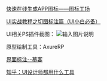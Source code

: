 [快速在线生成APP图标——图标工场](https://icon.wuruihong.com/)

[UI实战教程之切图标注篇（UI小白必备）](https://zhuanlan.zhihu.com/p/31622263)

UI相关PS插件截图：
![输入图片说明](https://images.gitee.com/uploads/images/2018/1121/102125_2ccda5e0_930142.png "屏幕截图.png")

原型绘制工具：AxureRP

[界面标注--摹客](https://idoc.mockplus.cn/team/qxyyeehptc)

[知乎：UI设计师都用什么工具](https://www.zhihu.com/question/30367494)